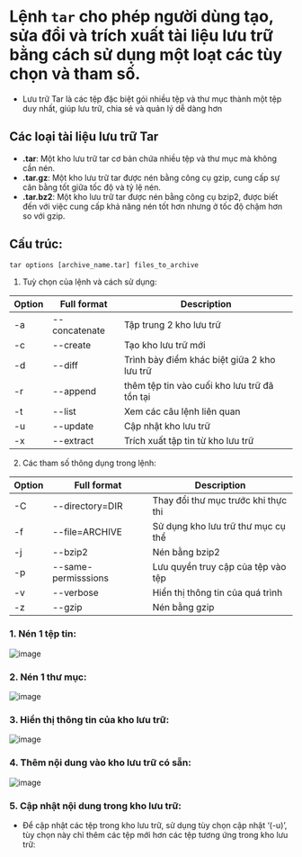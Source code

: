 # Lệnh `tar` cho phép người dùng tạo, sửa đổi và trích xuất tài liệu lưu trữ bằng cách sử dụng một loạt các tùy chọn và tham số.
- Lưu trữ Tar là các tệp đặc biệt gói nhiều tệp và thư mục thành một tệp duy nhất, giúp lưu trữ, chia sẻ và quản lý dễ dàng hơn

## Các loại tài liệu lưu trữ Tar
- **.tar**: Một kho lưu trữ tar cơ bản chứa nhiều tệp và thư mục mà không cần nén.
- **.tar.gz**: Một kho lưu trữ tar được nén bằng công cụ gzip, cung cấp sự cân bằng tốt giữa tốc độ và tỷ lệ nén.
- **.tar.bz2**: Một kho lưu trữ tar được nén bằng công cụ bzip2, được biết đến với việc cung cấp khả năng nén tốt hơn nhưng ở tốc độ chậm hơn so với gzip.

## Cấu trúc: 
```
tar options [archive_name.tar] files_to_archive
```

1. Tuỳ chọn của lệnh và cách sử dụng:

|Option|Full format|Description|
|---|--------|-----------------|
|-a|--concatenate|Tập trung 2 kho lưu trữ|
|-c|--create|Tạo kho lưu trữ mới|
|-d|--diff|Trình bày điểm khác biệt giữa 2 kho lưu trữ|
|-r|--append|thêm tệp tin vào cuối kho lưu trữ đã tồn tại|
|-t|--list|Xem các câu lệnh liên quan|
|-u|--update|Cập nhật kho lưu trữ|
|-x|--extract|Trích xuất tập tin từ kho lưu trữ|

2. Các tham số thông dụng trong lệnh:

|Option|Full format|Description|
|---|--------|-----------------|
|-C|--directory=DIR|Thay đổi thư mục trước khi thực thi|
|-f|--file=ARCHIVE|Sử dụng kho lưu trữ thư mục cụ thể|
|-j|--bzip2|Nén bằng bzip2|
|-p|--same-permisssions|Lưu quyền truy cập của tệp vào tệp|
|-v|--verbose|Hiển thị thông tin của quá trình|
|-z|--gzip|Nén bằng gzip|

### 1. Nén 1 tệp tin: 
![image](https://github.com/user-attachments/assets/4b00c45a-8819-4c0d-8dbc-879156e7607e)

### 2. Nén 1 thư mục: 
![image](https://github.com/user-attachments/assets/a7b626e2-35d9-4c6f-9589-51a03ed94609)

### 3. Hiển thị thông tin của kho lưu trữ: 
![image](https://github.com/user-attachments/assets/e12daba1-b018-4d64-8b69-606011d91ff9)

### 4. Thêm nội dung vào kho lưu trữ có sẵn:
![image](https://github.com/user-attachments/assets/2f7e921e-4635-4cf5-8186-f221c0884a54)

### 5. Cập nhật nội dung trong kho lưu trữ:
- Để cập nhật các tệp trong kho lưu trữ, sử dụng tùy chọn cập nhật ‘(-u)’, tùy chọn này chỉ thêm các tệp mới hơn các tệp tương ứng trong kho lưu trữ:

